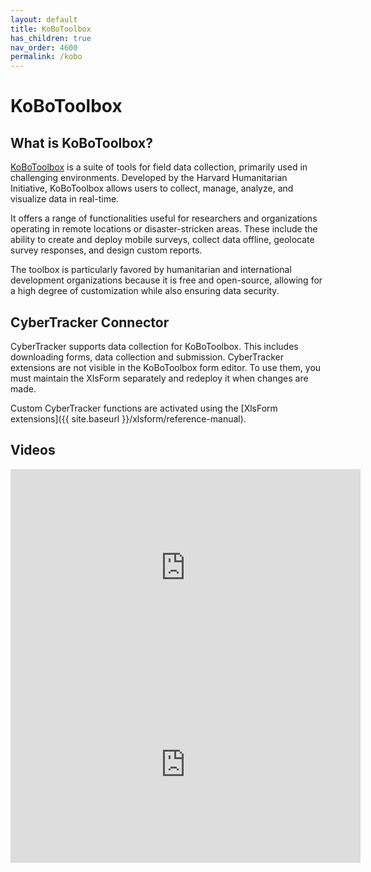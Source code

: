 ```yaml
---
layout: default
title: KoBoToolbox
has_children: true
nav_order: 4600
permalink: /kobo
---
```


# KoBoToolbox

## What is KoBoToolbox?
[KoBoToolbox](https://kobotoolbox.org) is a suite of tools for field data collection, primarily used in challenging environments. Developed by the Harvard Humanitarian Initiative, KoBoToolbox allows users to collect, manage, analyze, and visualize data in real-time.

It offers a range of functionalities useful for researchers and organizations operating in remote locations or disaster-stricken areas. These include the ability to create and deploy mobile surveys, collect data offline, geolocate survey responses, and design custom reports.

The toolbox is particularly favored by humanitarian and international development organizations because it is free and open-source, allowing for a high degree of customization while also ensuring data security.

## CyberTracker Connector
CyberTracker supports data collection for KoBoToolbox. This includes downloading forms, data collection and submission. CyberTracker extensions are not visible in the KoBoToolbox form editor. To use them, you must maintain the XlsForm separately and redeploy it when changes are made.

Custom CyberTracker functions are activated using the [XlsForm extensions]({{ site.baseurl }}/xlsform/reference-manual).

## Videos
<iframe width="560" height="315" src="https://www.youtube.com/embed/SeTpmFSfMXI" title="YouTube video player" frameborder="0" allow="accelerometer; autoplay; clipboard-write; encrypted-media; gyroscope; picture-in-picture; web-share" allowfullscreen></iframe>
<iframe width="560" height="315" src="https://www.youtube.com/embed/D1fBN0J1WRI" title="YouTube video player" frameborder="0" allow="accelerometer; autoplay; clipboard-write; encrypted-media; gyroscope; picture-in-picture; web-share" allowfullscreen></iframe>


<!-- <br/>
<div style="text-align: center;">
    <img src="{{ site.baseurl }}/assets/kobo/logo.svg" style="width:20%;"/>
</div> -->

